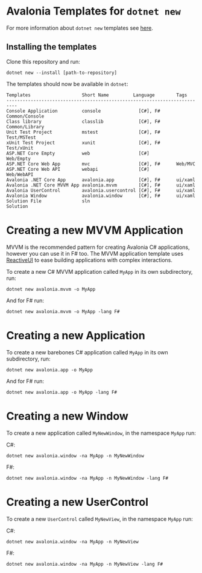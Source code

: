 # Avalonia Templates for `dotnet new`

For more information about `dotnet new` templates see [here](https://blogs.msdn.microsoft.com/dotnet/2017/04/02/how-to-create-your-own-templates-for-dotnet-new/).

## Installing the templates

Clone this repository and run:

```
dotnet new --install [path-to-repository]
```

The templates should now be available in `dotnet`:

```
Templates                   Short Name         Language        Tags
--------------------------------------------------------------------------
Console Application         console              [C#], F#      Common/Console
Class library               classlib             [C#], F#      Common/Library
Unit Test Project           mstest               [C#], F#      Test/MSTest
xUnit Test Project          xunit                [C#], F#      Test/xUnit
ASP.NET Core Empty          web                  [C#]          Web/Empty
ASP.NET Core Web App        mvc                  [C#], F#      Web/MVC
ASP.NET Core Web API        webapi               [C#]          Web/WebAPI
Avalonia .NET Core App      avalonia.app         [C#], F#      ui/xaml
Avalonia .NET Core MVVM App avalonia.mvvm        [C#], F#      ui/xaml
Avalonia UserControl        avalonia.usercontrol [C#], F#      ui/xaml
Avalonia Window             avalonia.window      [C#], F#      ui/xaml
Solution File               sln                                Solution
```

# Creating a new MVVM Application

MVVM is the recommended pattern for creating Avalonia C# applications, however you can use it in F# too. The MVVM application template
uses [ReactiveUI](https://reactiveui.net/) to ease building applications with complex interactions.

To create a new C# MVVM application called `MyApp` in its own subdirectory, run:

```
dotnet new avalonia.mvvm -o MyApp
```
And for F# run:
```
dotnet new avalonia.mvvm -o MyApp -lang F#
```

# Creating a new Application
To create a new barebones C# application called `MyApp` in its own subdirectory, run:

```
dotnet new avalonia.app -o MyApp
```

And for F# run:

```
dotnet new avalonia.app -o MyApp -lang F#
```

# Creating a new Window

To create a new application called `MyNewWindow`, in the namespace `MyApp` run:

C#:
```
dotnet new avalonia.window -na MyApp -n MyNewWindow
```

F#:
```
dotnet new avalonia.window -na MyApp -n MyNewWindow -lang F#
```

# Creating a new UserControl

To create a new `UserControl` called `MyNewView`, in the namespace `MyApp` run:

C#:
```
dotnet new avalonia.window -na MyApp -n MyNewView
```

F#:
```
dotnet new avalonia.window -na MyApp -n MyNewView -lang F#
```
